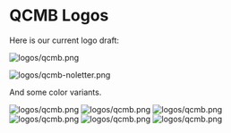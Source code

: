 QCMB Logos
=======

Here is our current logo draft:

![logos/qcmb.png](logos/qcmb.png)

![logos/qcmb-noletter.png](logos/qcmb-noletter.png)

And some color variants.

![logos/qcmb.png](logos/qcmb-v1.png)
![logos/qcmb.png](logos/qcmb-v2.png)
![logos/qcmb.png](logos/qcmb-v3.png)
![logos/qcmb.png](logos/qcmb-v4.png)
![logos/qcmb.png](logos/qcmb-v5.png)
![logos/qcmb.png](logos/qcmb-v6.png)
